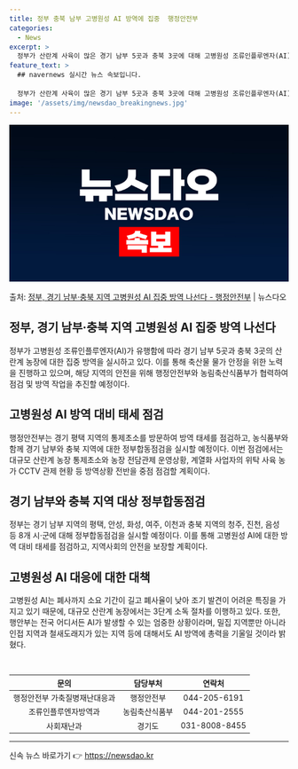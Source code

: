 ```yaml
---
title: 정부 충북 남부 고병원성 AI 방역에 집중  행정안전부
categories:
  - News
excerpt: >
  정부가 산란계 사육이 많은 경기 남부 5곳과 충북 3곳에 대해 고병원성 조류인플루엔자(AI) 집중 방역에 나…
feature_text: >
  ## navernews 실시간 뉴스 속보입니다.

  정부가 산란계 사육이 많은 경기 남부 5곳과 충북 3곳에 대해 고병원성 조류인플루엔자(AI) 집중 방역에 나…
image: '/assets/img/newsdao_breakingnews.jpg'
---
```


![뉴스다오 속보](/assets/img/newsdao_breakingnews.jpg)

<p>출처: <a href="https://newsdao.kr/2950" rel="dofollow">정부, 경기 남부·충북 지역 고병원성 AI 집중 방역 나선다 - 행정안전부</a> | 뉴스다오</p>

<h2>정부, 경기 남부·충북 지역 고병원성 AI 집중 방역 나선다</h2>

<p data-ke-size="size16">정부가 고병원성 조류인플루엔자(AI)가 유행함에 따라 경기 남부 5곳과 충북 3곳의 산란계 농장에 대한 집중 방역을 실시하고 있다. 이를 통해 축산물 물가 안정을 위한 노력을 진행하고 있으며, 해당 지역의 안전을 위해 행정안전부와 농림축산식품부가 협력하여 점검 및 방역 작업을 추진할 예정이다.</p>

<h2 data-ke-size="size26">고병원성 AI 방역 대비 태세 점검</h2>

<p data-ke-size="size16">행정안전부는 경기 평택 지역의 통제초소를 방문하여 방역 태세를 점검하고, 농식품부와 함께 경기 남부와 충북 지역에 대한 정부합동점검을 실시할 예정이다. 이번 점검에서는 대규모 산란계 농장 통제초소와 농장 전담관제 운영상황, 계열화 사업자의 위탁 사육 농가 CCTV 관제 현황 등 방역상황 전반을 중점 점검할 계획이다.</p>

<h2 data-ke-size="size26">경기 남부와 충북 지역 대상 정부합동점검</h2>

<p data-ke-size="size16">정부는 경기 남부 지역의 평택, 안성, 화성, 여주, 이천과 충북 지역의 청주, 진천, 음성 등 8개 시·군에 대해 정부합동점검을 실시할 예정이다. 이를 통해 고병원성 AI에 대한 방역 대비 태세를 점검하고, 지역사회의 안전을 보장할 계획이다.</p>

<h2 data-ke-size="size26">고병원성 AI 대응에 대한 대책</h2>

<p data-ke-size="size16">고병원성 AI는 폐사까지 소요 기간이 길고 폐사율이 낮아 조기 발견이 어려운 특징을 가지고 있기 때문에, 대규모 산란계 농장에서는 3단계 소독 절차를 이행하고 있다. 또한, 행안부는 전국 어디서든 AI가 발생할 수 있는 엄중한 상황이라며, 밀집 지역뿐만 아니라 인접 지역과 철새도래지가 있는 지역 등에 대해서도 AI 방역에 총력을 기울일 것이라 밝혔다.</p>

<p data-ke-size="size16">&nbsp;</p>

<table>
    <thead>
        <tr>
            <th style="text-align: center;">문의</th>
            <th style="text-align: center;">담당부처</th>
            <th style="text-align: center;">연락처</th>
        </tr>
    </thead>
    <tbody>
        <tr>
            <td style="text-align: center;">행정안전부 가축질병재난대응과</td>
            <td style="text-align: center;">행정안전부</td>
            <td style="text-align: center;">044-205-6191</td>
        </tr>
        <tr>
            <td style="text-align: center;">조류인플루엔자방역과</td>
            <td style="text-align: center;">농림축산식품부</td>
            <td style="text-align: center;">044-201-2555</td>
        </tr>
        <tr>
            <td style="text-align: center;">사회재난과</td>
            <td style="text-align: center;">경기도</td>
            <td style="text-align: center;">031-8008-8455</td>
        </tr>
    </tbody>
</table>

<hr> 

신속 뉴스 바로가기 👉 <a href="https://newsdao.kr" rel="dofollow">https://newsdao.kr</a>


